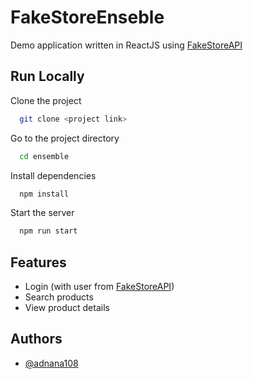 # FakeStoreEnseble

Demo application written in ReactJS using [FakeStoreAPI](https://fakestoreapi.com/docs)

## Run Locally

Clone the project

```bash
  git clone <project link>
```

Go to the project directory

```bash
  cd ensemble
```

Install dependencies

```bash
  npm install
```

Start the server

```bash
  npm run start
```

## Features

- Login (with user from [FakeStoreAPI](https://fakestoreapi.com/users/1))
- Search products
- View product details

## Authors

- [@adnana108](https://github.com/adnana108)
